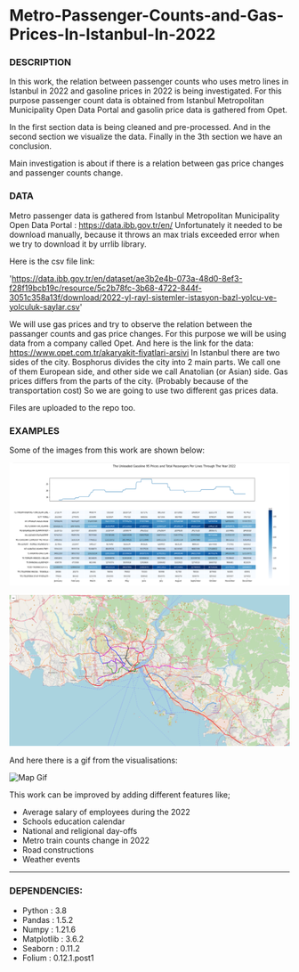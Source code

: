 # Metro-Passenger-Counts-and-Gas-Prices-In-Istanbul-In-2022

### DESCRIPTION
In this work, the relation between passenger counts who uses metro lines in Istanbul in 2022 and gasoline prices in 2022 is being investigated.
For this purpose passenger count data is obtained from Istanbul Metropolitan Municipality Open Data Portal and gasolin price data is gathered from Opet.

In the first section data is being cleaned and pre-processed. And in the second section we visualize the data. Finally in the 3th section we have an conclusion.

Main investigation is about if there is a relation between gas price changes and passenger counts change. 

### DATA
Metro passenger data is gathered from Istanbul Metropolitan Municipality Open Data Portal : https://data.ibb.gov.tr/en/ 
Unfortunately it needed to be download manually, because it throws an max trials exceeded error when we try to download it by urrlib library. 

Here is the csv file link: 

'https://data.ibb.gov.tr/en/dataset/ae3b2e4b-073a-48d0-8ef3-f28f19bcb19c/resource/5c2b78fc-3b68-4722-844f-3051c358a13f/download/2022-yl-rayl-sistemler-istasyon-bazl-yolcu-ve-yolculuk-saylar.csv'

We will use gas prices and try to observe the relation between the passanger counts and gas price changes. For this purpose we will be using data from a company called Opet. 
And here is the link for the data:
https://www.opet.com.tr/akaryakit-fiyatlari-arsivi 
In Istanbul there are two sides of the city. Bosphorus divides the city into 2 main parts. We call one of them European side, and other side we call Anatolian (or Asian) side. Gas prices differs from the parts of the city. (Probably because of the transportation cost) So we are going to use two different gas prices data. 

Files are uploaded to the repo too. 

### EXAMPLES
Some of the images from this work are shown below:

![Image 1](https://github.com/milikest/Metro-Passenger-Counts-and-Gas-Prices-in-Istanbul-In-2022/blob/main/Images/Image%201.png?raw=true)

![Image 2](https://github.com/milikest/Metro-Passenger-Counts-and-Gas-Prices-in-Istanbul-In-2022/blob/main/Images/Image%202.png?raw=true)

And here there is a gif from the visualisations:

<img src="https://github.com/milikest/Metro-Passenger-Counts-and-Gas-Prices-in-Istanbul-In-2022/blob/main/Images/Map%20gif.gif" alt="Map Gif" loop=infinite>

This work can be improved by adding different features like; 
- Average salary of employees during the 2022
- Schools education calendar
- National and religional day-offs
- Metro train counts change in 2022
- Road constructions
- Weather events

-------------------------------------------------------------------------------------------------------------------------------------------------------------------------------------------------------

### DEPENDENCIES:

- Python     : 3.8
- Pandas     : 1.5.2
- Numpy      : 1.21.6
- Matplotlib : 3.6.2
- Seaborn    : 0.11.2
- Folium     : 0.12.1.post1


